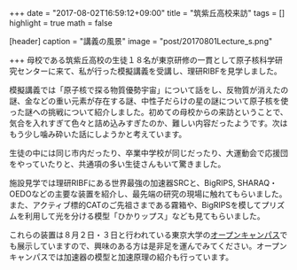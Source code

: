 +++
date = "2017-08-02T16:59:12+09:00"
title = "筑紫丘高校来訪"
tags = []
highlight = true
math = false

[header]
  caption = "講義の風景"
  image = "post/20170801Lecture_s.png"

+++
母校である筑紫丘高校の生徒１８名が東京研修の一貫として原子核科学研究センターに来て、私が行った模擬講義を受講し、理研RIBFを見学しました。

<!--more-->

模擬講義では「原子核で探る物質優勢宇宙」について話をし、反物質が消えたの謎、金などの重い元素が存在する謎、中性子だらけの星の謎について原子核を使った謎への挑戦について紹介しました。初めての母校からの来訪ということで、気合を入れすぎて色々と詰め込みすぎたのか、難しい内容だったようです。次はもう少し噛み砕いた話にしようかと考えています。

生徒の中には同じ市内だったり、卒業中学校が同じだったり、大運動会で応援団をやっていたりと、共通項の多い生徒さんもいて驚きました。

施設見学では理研RIBFにある世界最強の加速器SRCと、BigRIPS, SHARAQ・OEDOなどの主要な装置を紹介し、最先端の研究の現場に触れてもらいました。また、アクティブ標的CATのご先祖さまである霧箱や、BigRIPSを模してプリズムを利用して光を分ける模型「ひかりップス」なども見てもらいました。

これらの装置は８月２日・３日と行われている東京大学の[オープンキャンパス](http://www.u-tokyo.ac.jp/opendays/index.html)でも展示していますので、興味のある方は是非足を運んでみてください。オープンキャンパスでは加速器の模型と加速原理の紹介も行っています。
